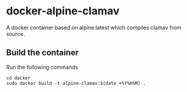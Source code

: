# docker-alpine-clamav
A docker container based on alpine:latest which compiles clamav from source.

## Build the container
Run the following commands

    cd docker
    sudo docker build -t alpine-clamav:$(date +%Y%m%M) .
    
